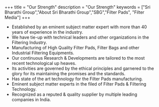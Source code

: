 +++
title = "Our Strength"
description = "Our Strength"
keywords = ["Sri Bharathi Group","About Sri Bharathi Group","SBG","Filter Pads", "Filter Media"]
+++

* Established by an eminent subject matter expert with more than 40 years of experience in the industry.
* We have tie-up with technical leaders and other organizations in the Filtering Industry.
* Manufacturing of High Quality Filter Pads, Filter Bags and other Industrial Filtering Equipments.
* Our continuous Research & Developments are tailored to the most recent technological up heaves.
* Its activities are governed by the ethical principles and garnered to the glory for its maintaining the promises and the standards.
* Has state of the art technology for the Filter Pads manufacturing.
* Eminent subject matter experts in the filed of Filter Pads & Filtering Technology.
* Recognized as a reputed & quality supplier by multiple leading companies in India.

